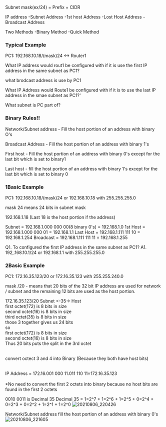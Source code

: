 Subnet mask(ex/24) = Prefix = CIDR

IP address 
-Subnet Address
-1st host Address
-Lost Host Address
-Broadcast Address

Two Methods
-Binary Method
-Quick Method

### Typical Example

PC1: 192.168.10.18/(mask)24 <-> Router1

What IP address would rout1 be configured with if it is use the first IP address in the same subnet as PC1?

what brodcast address is use by PC1

What IP Address would Route1 be configured with if it is to use the last IP address in the smae subnet as PC1?'

What subnet is PC part of?

### Binary Rules!!
Network/Subnet address - Fill the host portion of an address with binary O's

Broadcast Address - Fill the host portion of an address with binary 1's

First host - Fill the host portion of an address with binary 0's except for the last bit which is set to binary1

Last host - fill the host portion of an address with binary 1's except for the last bit which is set to binary 0 


### 1Basic Example 

PC1: 192.168.10.18/(mask)24 or 192.168.10.18 with 255.255.255.0

mask 24 means 24 bits in subnet mask

192.168.1.18 (Last 18 is the host portion if the address)

Subnet    = 192.168.1.000 000 00(8 binary 0's) = 192.168.1.0
1st Host  = 192.168.1.000 000 01 = 192.168.1.1
Last Host = 192.168.1.111 111 10 = 192.168.1.254
Broadcast = 192.168.1.111 111 11 = 192.168.1.255

Q1. To configured the first IP address in the same subnet as PC1?
A1. 192,.168.10.1/24 or 192.168.1.1 with 255.255.255.0


### 2Basic Example

PC1: 172.16.35.123/20 or 172.16.35.123 with 255.255.240.0

mask /20 - means that 20 bits of the 32 bit IP address are used for network / subnet and the remaining 12 bits are used as the host portion.

172.16.35.123/20 Subnet <-35-> Host<br>
first octet(172) is 8 bits in size<br>
second octet(16) is 8 bits in size<br>
third octet(35) is 8 bits in size<br>
those 3 together gives us 24 bits<br>
so<br>
first octet(172) is 8 bits in size<br>
second octet(16) is 8 bits in size<br>
Thus 20 bits puts the split in the 3rd octet<br><br>

convert octect 3 and 4 into Binary (Because they both have host bits)<br><br>

IP Address = 172.16.001 000 11.011 110 11=172.16.35.123<br><br>
*No need to convert the first 2 octets into binary because no host bits are found in the first 2 octets<br>

0010 0011 is Decimal 35
Decimal 35 = 1=2^7 + 1=2^6 + 1=2^5 + 0=2^4 + 0=2^3 + 0=2^2 + 1=2^1 + 1=2^0
![20210806_220426](https://user-images.githubusercontent.com/52062353/128585935-43905c8e-3338-4afa-8d4b-563ae65caca8.jpg)

Network/Subnet address fill the host portion of an address with binary 0's
![20210806_221605](https://user-images.githubusercontent.com/54308434/128586165-d05d2938-87a6-4617-adcd-a518031cfeb7.jpg)
